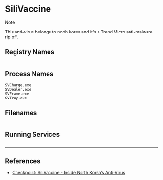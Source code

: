 # SiliVaccine

> [!NOTE]
> This anti-virus belongs to north korea and it's a Trend Micro anti-malware rip off.

## Registry Names

```

```

## Process Names

```
SVCharge.exe
SVDealer.exe
SVFrame.exe
SVTray.exe
```

## Filenames

```

```

## Running Services

```

```

---
## References

- [Checkpoint: SiliVaccine - Inside North Korea’s Anti-Virus](https://research.checkpoint.com/2018/silivaccine-a-look-inside-north-koreas-anti-virus/)